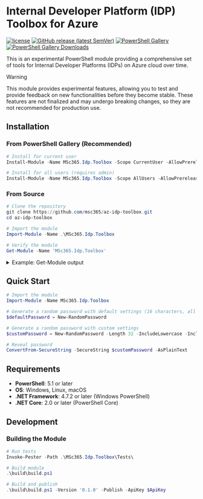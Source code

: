 # Internal Developer Platform (IDP) Toolbox for Azure

[![license](https://img.shields.io/badge/License-MIT-purple.svg)](LICENSE)
[![GitHub release (latest SemVer)](https://img.shields.io/github/v/release/msc365/az-idp-toolbox?style=flat&logo=github)](https://github.com/msc365/az-idp-toolbox/releases/latest)
[![PowerShell Gallery](https://img.shields.io/powershellgallery/v/MSc365.Idp.Toolbox.svg)](https://www.powershellgallery.com/packages/MSc365.Idp.Toolbox)
[![PowerShell Gallery Downloads](https://img.shields.io/powershellgallery/dt/MSc365.Idp.Toolbox.svg)](https://www.powershellgallery.com/packages/MSc365.Idp.Toolbox)

This is an experimental PowerShell module providing a comprehensive set of tools for Internal Developer Platforms (IDPs) on Azure cloud over time.

> [!WARNING]
> This module provides experimental features, allowing you to test and provide feedback on new functionalities before they become stable. These features are not finalized and may undergo breaking changes, so they are not recommended for production use.

## Installation

### From PowerShell Gallery (Recommended)

```powershell
# Install for current user
Install-Module -Name MSc365.Idp.Toolbox -Scope CurrentUser -AllowPrerelease -Force

# Install for all users (requires admin)
Install-Module -Name MSc365.Idp.Toolbox -Scope AllUsers -AllowPrerelease -Force
```

### From Source

```powershell
# Clone the repository
git clone https://github.com/msc365/az-idp-toolbox.git
cd az-idp-toolbox

# Import the module
Import-Module -Name .\MSc365.Idp.Toolbox

# Verify the module
Get-Module -Name 'MSc365.Idp.Toolbox'
```

<details>
<summary>Example: Get-Module output</summary>

```text
ModuleType Version    PreRelease Name                ExportedCommands
---------- -------    ---------- ----                ----------------
Script     0.1.0                 MSc365.Idp.Toolbox  New-RandomPassword
```
</details>

## Quick Start

```powershell
# Import the module
Import-Module -Name MSc365.Idp.Toolbox

# Generate a random password with default settings (16 characters, all character types)
$defaultPassword = New-RandomPassword

# Generate a random password with custom settings
$customPassword = New-RandomPassword -Length 32 -IncludeLowercase -IncludeUppercase -IncludeNumeric

# Reveal password
ConvertFrom-SecureString -SecureString $customPassword -AsPlainText
```

## Requirements

- **PowerShell**: 5.1 or later
- **OS**: Windows, Linux, macOS
- **.NET Framework**: 4.7.2 or later (Windows PowerShell)
- **.NET Core**: 2.0 or later (PowerShell Core)

## Development

### Building the Module

```powershell
# Run tests
Invoke-Pester -Path .\MSc365.Idp.Toolbox\Tests\

# Build module
.\build\build.ps1

# Build and publish
.\build\build.ps1 -Version '0.1.0' -Publish -ApiKey $ApiKey
```
